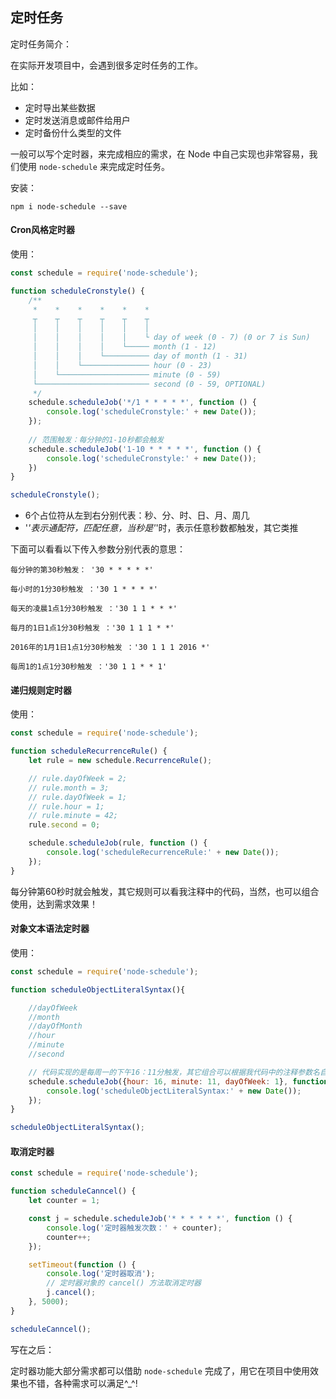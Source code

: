 ## 定时任务

定时任务简介：

在实际开发项目中，会遇到很多定时任务的工作。

比如：

* 定时导出某些数据
* 定时发送消息或邮件给用户
* 定时备份什么类型的文件

一般可以写个定时器，来完成相应的需求，在 Node 中自己实现也非常容易，我们使用 `node-schedule` 来完成定时任务。

安装：

```
npm i node-schedule --save
```

#### Cron风格定时器

使用：

```javascript
const schedule = require('node-schedule');

function scheduleCronstyle() {
    /**
     *    *    *    *    *    *
     ┬    ┬    ┬    ┬    ┬    ┬
     │    │    │    │    │    │
     │    │    │    │    │    └ day of week (0 - 7) (0 or 7 is Sun)
     │    │    │    │    └───── month (1 - 12)
     │    │    │    └────────── day of month (1 - 31)
     │    │    └─────────────── hour (0 - 23)
     │    └──────────────────── minute (0 - 59)
     └───────────────────────── second (0 - 59, OPTIONAL)
     */
    schedule.scheduleJob('*/1 * * * * *', function () {
        console.log('scheduleCronstyle:' + new Date());
    });
    
    // 范围触发：每分钟的1-10秒都会触发
    schedule.scheduleJob('1-10 * * * * *', function () {
        console.log('scheduleCronstyle:' + new Date());
    })
}

scheduleCronstyle();
```

* 6个占位符从左到右分别代表：秒、分、时、日、月、周几
* '*'表示通配符，匹配任意，当秒是'*'时，表示任意秒数都触发，其它类推

下面可以看看以下传入参数分别代表的意思：

```
每分钟的第30秒触发： '30 * * * * *'

每小时的1分30秒触发 ：'30 1 * * * *'

每天的凌晨1点1分30秒触发 ：'30 1 1 * * *'

每月的1日1点1分30秒触发 ：'30 1 1 1 * *'

2016年的1月1日1点1分30秒触发 ：'30 1 1 1 2016 *'

每周1的1点1分30秒触发 ：'30 1 1 * * 1'
```

#### 递归规则定时器

使用：

```javascript
const schedule = require('node-schedule');

function scheduleRecurrenceRule() {
    let rule = new schedule.RecurrenceRule();

    // rule.dayOfWeek = 2;
    // rule.month = 3;
    // rule.dayOfWeek = 1;
    // rule.hour = 1;
    // rule.minute = 42;
    rule.second = 0;

    schedule.scheduleJob(rule, function () {
        console.log('scheduleRecurrenceRule:' + new Date());
    });
}
```

每分钟第60秒时就会触发，其它规则可以看我注释中的代码，当然，也可以组合使用，达到需求效果！

#### 对象文本语法定时器

使用：

```javascript
const schedule = require('node-schedule');

function scheduleObjectLiteralSyntax(){

    //dayOfWeek
    //month
    //dayOfMonth
    //hour
    //minute
    //second

    // 代码实现的是每周一的下午16：11分触发，其它组合可以根据我代码中的注释参数名自由组合
    schedule.scheduleJob({hour: 16, minute: 11, dayOfWeek: 1}, function(){
        console.log('scheduleObjectLiteralSyntax:' + new Date());
    });
}

scheduleObjectLiteralSyntax();
```

#### 取消定时器

```javascript
const schedule = require('node-schedule');

function scheduleCanncel() {
    let counter = 1;

    const j = schedule.scheduleJob('* * * * * *', function () {
        console.log('定时器触发次数：' + counter);
        counter++;
    });

    setTimeout(function () {
        console.log('定时器取消');
        // 定时器对象的 cancel() 方法取消定时器
        j.cancel();
    }, 5000);
}

scheduleCanncel();
```

写在之后：

定时器功能大部分需求都可以借助 `node-schedule` 完成了，用它在项目中使用效果也不错，各种需求可以满足^_^!